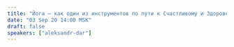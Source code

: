 ```yaml
---
title: "Йога — как один из инструментов по пути к Счастливому и Здоровому Образу Жизни!"
date: "03 Sep 20 14:00 MSK"
draft: false
speakers: ["aleksandr-dar"] 
---
```

